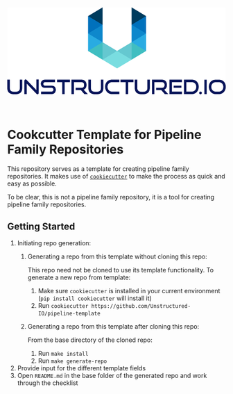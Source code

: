 <h3 align="center">
  <img src="{{ cookiecutter.repo_name }}/img/unstructured_logo.png" height="200">
</h3>

&nbsp;

# Cookcutter Template for Pipeline Family Repositories

This repository serves as a template for creating pipeline family repositories. It makes use of
[`cookiecutter`](https://github.com/cookiecutter/cookiecutter) to make the process as quick and
easy as possible.

To be clear, this is not a pipeline family repository, it is a tool for creating pipeline family
repositories.

## Getting Started

1. Initiating repo generation:
    1. Generating a repo from this template without cloning this repo:

        This repo need not be cloned to use its template functionality. To generate a new repo from template:
        1. Make sure `cookiecutter` is installed in your current environment (`pip install cookiecutter` will install it)
        1. Run `cookiecutter https://github.com/Unstructured-IO/pipeline-template`

    1. Generating a repo from this template after cloning this repo:

        From the base directory of the cloned repo:
        1. Run `make install`
        2. Run `make generate-repo`
1. Provide input for the different template fields
1. Open `README.md` in the base folder of the generated repo and work through the checklist
